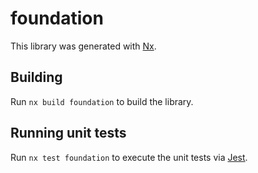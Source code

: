 # foundation

This library was generated with [Nx](https://nx.dev).

## Building

Run `nx build foundation` to build the library.

## Running unit tests

Run `nx test foundation` to execute the unit tests via [Jest](https://jestjs.io).
